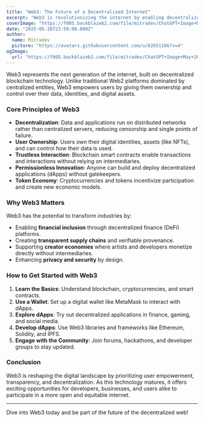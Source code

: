 ```yaml
---
title: "Web3: The Future of a Decentralized Internet"
excerpt: "Web3 is revolutionizing the internet by enabling decentralized applications, blockchain technology, and user-owned data. It empowers users with more control, transparency, and new economic models beyond traditional web platforms."
coverImage: "https://f005.backblazeb2.com/file/mitradev/ChatGPT+Image+May+26%2C+2025%2C+11_43_11+PM.png"
date: "2025-05-26T23:50:00.000Z"
author:
  name: Mitradev
  picture: "https://avatars.githubusercontent.com/u/62651166?v=4"
ogImage:
  url: "https://f005.backblazeb2.com/file/mitradev/ChatGPT+Image+May+26%2C+2025%2C+11_43_11+PM.png"
---
```


Web3 represents the next generation of the internet, built on decentralized blockchain technology. Unlike traditional Web2 platforms dominated by centralized entities, Web3 empowers users by giving them ownership and control over their data, identities, and digital assets.

### Core Principles of Web3

- **Decentralization**: Data and applications run on distributed networks rather than centralized servers, reducing censorship and single points of failure.
- **User Ownership**: Users own their digital identities, assets (like NFTs), and can control how their data is used.
- **Trustless Interaction**: Blockchain smart contracts enable transactions and interactions without relying on intermediaries.
- **Permissionless Innovation**: Anyone can build and deploy decentralized applications (dApps) without gatekeepers.
- **Token Economy**: Cryptocurrencies and tokens incentivize participation and create new economic models.

### Why Web3 Matters

Web3 has the potential to transform industries by:

- Enabling **financial inclusion** through decentralized finance (DeFi) platforms.
- Creating **transparent supply chains** and verifiable provenance.
- Supporting **creator economies** where artists and developers monetize directly without intermediaries.
- Enhancing **privacy and security** by design.

### How to Get Started with Web3

1. **Learn the Basics**: Understand blockchain, cryptocurrencies, and smart contracts.
2. **Use a Wallet**: Set up a digital wallet like MetaMask to interact with dApps.
3. **Explore dApps**: Try out decentralized applications in finance, gaming, and social media.
4. **Develop dApps**: Use Web3 libraries and frameworks like Ethereum, Solidity, and IPFS.
5. **Engage with the Community**: Join forums, hackathons, and developer groups to stay updated.

### Conclusion

Web3 is reshaping the digital landscape by prioritizing user empowerment, transparency, and decentralization. As this technology matures, it offers exciting opportunities for developers, businesses, and users alike to participate in a more open and equitable internet.

---

Dive into Web3 today and be part of the future of the decentralized web!

